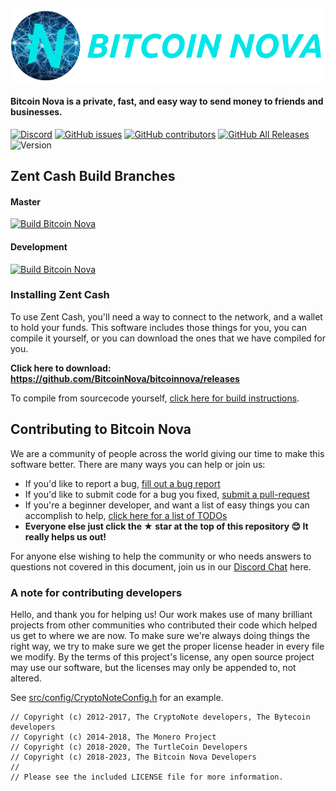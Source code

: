 ![image](https://github.com/BitcoinNova/brand/blob/master/logo/wordmark/bitcoinnova_wordmark_ubuntu.png)
#### Bitcoin Nova is a private, fast, and easy way to send money to friends and businesses.

[![Discord](https://img.shields.io/discord/428851188817985547?label=Bitcoin%20Nova%20[BTN])](https://discord.gg/8zQf7PD) 
[![GitHub issues](https://img.shields.io/github/issues/BitcoinNova/bitcoinnova?label=Issues)](https://github.com/BitcoinNova/bitcoinnova/issues)
[![GitHub contributors](https://img.shields.io/github/contributors-anon/BitcoinNova/bitcoinnova?label=Contributors)](https://github.com/BitcoinNova/bitcoinnova/graphs/contributors) 
[![GitHub All Releases](https://img.shields.io/github/downloads/BitcoinNova/bitcoinnova/total?label=Downloads)](https://github.com/BitcoinNova/bitcoinnova/releases) 
![Version](https://img.shields.io/github/v/release/BitcoinNova/bitcoinnova)

## Zent Cash Build Branches

#### **Master**

[![Build Bitcoin Nova](https://github.com/BitcoinNova/bitcoinnova/actions/workflows/matrix.yml/badge.svg?branch=master)](https://github.com/BitcoinNova/bitcoinnova/actions/workflows/matrix.yml)

#### **Development**

[![Build Bitcoin Nova](https://github.com/BitcoinNova/bitcoinnova/actions/workflows/matrix.yml/badge.svg?branch=development)](https://github.com/BitcoinNova/bitcoinnova/actions/workflows/matrix.yml) 

### Installing Zent Cash

To use Zent Cash, you'll need a way to connect to the network, and a wallet to hold your funds. This software includes those things for you, you can compile it yourself, or you can download the ones that we have compiled for you.

**Click here to download: https://github.com/BitcoinNova/bitcoinnova/releases**

To compile from sourcecode yourself, [click here for build instructions](https://github.com/BitcoinNova/bitcoinnova/blob/dev/COMPILE.md).

## Contributing to Bitcoin Nova

We are a community of people across the world giving our time to make this software better. There are many ways you can help or join us:

-   If you'd like to report a bug, [fill out a bug report](https://github.com/BitcoinNova/bitcoinnova/issues)
-   If you'd like to submit code for a bug you fixed, [submit a pull-request](https://github.com/BitcoinNova/bitcoinnova/compare)
-   If you're a beginner developer, and want a list of easy things you can accomplish to help, [click here for a list of TODOs](https://github.com/BitcoinNova/bitcoinnova/labels/GOOD%20FIRST%20ISSUE)
-   **Everyone else just click the ★ star at the top of this repository 😊 It really helps us out!**

For anyone else wishing to help the community or who needs answers to questions not covered in this document, join us in our [Discord Chat](https://discord.gg/8zQf7PD) here.

### A note for contributing developers

Hello, and thank you for helping us! Our work makes use of many brilliant projects from other communities who contributed their code which helped us get to where we are now. To make sure we're always doing things the right way, we try to make sure we get the proper license header in every file we modify. By the terms of this project's license, any open source project may use our software, but the licenses may only be appended to, not altered. 

See [src/config/CryptoNoteConfig.h](https://github.com/BitcoinNova/bitcoinnova/blob/10172129c1111bf0c6e0cc7a7b878438fa946e29/src/config/CryptoNoteConfig.h#L4) for an example.

```
// Copyright (c) 2012-2017, The CryptoNote developers, The Bytecoin developers
// Copyright (c) 2014-2018, The Monero Project
// Copyright (c) 2018-2020, The TurtleCoin Developers
// Copyright (c) 2018-2023, The Bitcoin Nova Developers
//
// Please see the included LICENSE file for more information.
```
